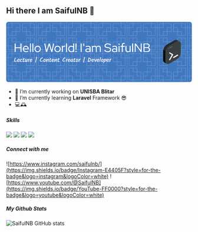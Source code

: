 ## Hi there I am SaifulNB 👋

![SaifulNB](img/github-header-image.png)

<!--
**syncaster/syncaster** is a ✨ _special_ ✨ repository because its `README.md` (this file) appears on your GitHub profile.

Here are some ideas to get you started:

- 🔭 I’m currently working on ...
- 🌱 I’m currently learning ...
- 👯 I’m looking to collaborate on ...
- 🤔 I’m looking for help with ...
- 💬 Ask me about ...
- 📫 How to reach me: ...
- 😄 Pronouns: ...
- ⚡ Fun fact: ...
-->



- 🔭 I’m currently working on **UNISBA Blitar**
- 🌱 I’m currently learning **Laravel** Framework 😎
- 💻🕰️

##### Skills
<img src="https://img.shields.io/badge/C%2B%2B-00599C?style=for-the-badge&logo=c%2B%2B&logoColor=white" />

<img src="https://img.shields.io/badge/Python-FFD43B?style=for-the-badge&logo=python&logoColor=blue"> 

<img src="https://img.shields.io/badge/Flutter-02569B?style=for-the-badge&logo=flutter&logoColor=white"> 

<img src="https://img.shields.io/badge/Laravel-FF2D20?style=for-the-badge&logo=laravel&logoColor=white">

##### Connect with me
![https://www.instagram.com/saifulnb/](https://img.shields.io/badge/Instagram-E4405F?style=for-the-badge&logo=instagram&logoColor=white) ![https://www.youtube.com/@SaifulNB](https://img.shields.io/badge/YouTube-FF0000?style=for-the-badge&logo=youtube&logoColor=white)

##### My Github Stats
![SaifulNB GitHub stats](https://github-readme-stats.vercel.app/api?username=syncaster&show_icons=true&theme=gruvbox)
